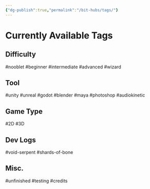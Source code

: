 ```yaml
---
{"dg-publish":true,"permalink":"/bit-hubs/tags/"}
---
```


# Currently Available Tags

## Difficulty
#nooblet
#beginner
#intermediate
#advanced
#wizard

## Tool
#unity
#unreal
#godot
#blender
#maya
#photoshop
#audiokinetic

## Game Type
#2D
#3D

## Dev Logs
#void-serpent 
#shards-of-bone

## Misc.
#unfinished
#testing
#credits
